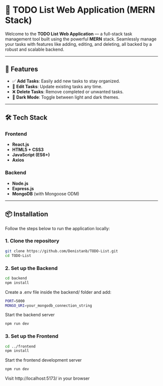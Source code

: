 # 📝 TODO List Web Application (MERN Stack)

Welcome to the **TODO List Web Application** — a full-stack task management tool built using the powerful **MERN** stack. Seamlessly manage your tasks with features like adding, editing, and deleting, all backed by a robust and scalable backend.

---

## 🚀 Features

- ✅ **Add Tasks**: Easily add new tasks to stay organized.
- 📝 **Edit Tasks**: Update existing tasks any time.
- ❌ **Delete Tasks**: Remove completed or unwanted tasks.
- 🌙 **Dark Mode**: Toggle between light and dark themes.

---

## 🛠️ Tech Stack

### Frontend
- **React.js**
- **HTML5 + CSS3**
- **JavaScript (ES6+)**
- **Axios**

### Backend
- **Node.js**
- **Express.js**
- **MongoDB** (with Mongoose ODM)

---

## 📦 Installation

Follow the steps below to run the application locally:

### 1. Clone the repository

```bash
git clone https://github.com/Denistanb/TODO-List.git
cd TODO-List
```

### 2. Set up the Backend

```bash
cd backend
npm install
```
Create a .env file inside the backend/ folder and add:
```bash
PORT=5000
MONGO_URI=your_mongodb_connection_string
```
Start the backend server
```bash
npm run dev
```

### 3. Set up the Frontend 

```bash
cd ../frontend
npm install
```
Start the frontend development server
```bash
npm run dev
```

Visit http://localhost:5173/ in your browser
